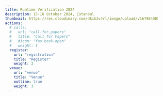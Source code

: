 ```yaml
---
title: Runtime Verification 2024
description: 15-18 October 2024, Istanbul
thumbnail: https://res.cloudinary.com/dkib2v4rl/image/upload/v1679840859/kitten_blue_mosque_istanbul_large_fe118e20a7.jpg
actions:
  # calls:
  #   url: "call-for-papers"
  #   title: "Call for Papers"
  #   #icon: "fas book-open"
  #   weight: 1
  register:
    url: "registration"
    title: "Register"
    weight: 2
  venue:
    url: "venue"
    title: "Venue"
    outline: true
    weight: 3
---
```


